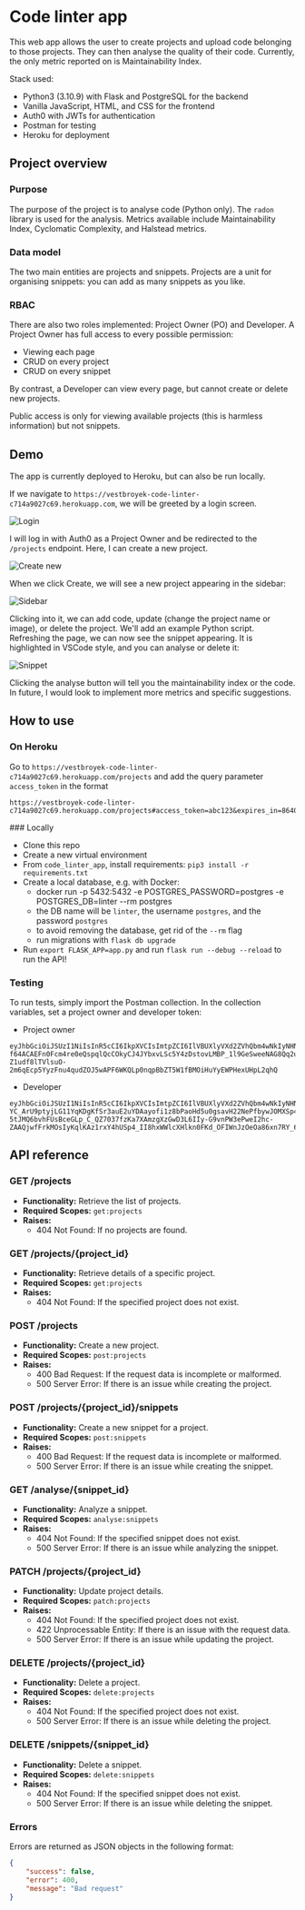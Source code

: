 # Code linter app
This web app allows the user to create projects and upload code belonging to those projects. They can then analyse the quality of their code. Currently, the only metric reported on is Maintainability Index.

Stack used:
- Python3 (3.10.9) with Flask and PostgreSQL for the backend
- Vanilla JavaScript, HTML, and CSS for the frontend
- Auth0 with JWTs for authentication 
- Postman for testing
- Heroku for deployment

## Project overview
### Purpose
The purpose of the project is to analyse code (Python only). The `radon` library is used for the analysis. Metrics available include Maintainability Index, Cyclomatic Complexity, and Halstead metrics. 

### Data model
The two main entities are projects and snippets. Projects are a unit for organising snippets: you can add as many snippets as you like. 

### RBAC
There are also two roles implemented: Project Owner (PO) and Developer. A Project Owner has full access to every possible permission:

- Viewing each page
- CRUD on every project
- CRUD on every snippet

By contrast, a Developer can view every page, but cannot create or delete new projects.

Public access is only for viewing available projects (this is harmless information) but not snippets.

## Demo
The app is currently deployed to Heroku, but can also be run locally. 

If we navigate to `https://vestbroyek-code-linter-c714a9027c69.herokuapp.com`, we will be greeted by a login screen. 

![Login](readme_assets/login.png)

I will log in with Auth0 as a Project Owner and be redirected to the `/projects` endpoint. Here, I can create a new project. 

![Create new](readme_assets/create_new.png)

When we click Create, we will see a new project appearing in the sidebar:

![Sidebar](readme_assets/sidebar.png)

Clicking into it, we can add code, update (change the project name or image), or delete the project. We'll add an example Python script. Refreshing the page, we can now see the snippet appearing. It is highlighted in VSCode style, and you can analyse or delete it:

![Snippet](readme_assets/snippet.png)

Clicking the analyse button will tell you the maintainability index or the code. In future, I would look to implement more metrics and specific suggestions.

## How to use
### On Heroku 
Go to `https://vestbroyek-code-linter-c714a9027c69.herokuapp.com/projects` and add the query parameter `access_token` in the format 

```
https://vestbroyek-code-linter-c714a9027c69.herokuapp.com/projects#access_token=abc123&expires_in=86400&token_type=Bearer
```

### Locally
- Clone this repo 
- Create a new virtual environment
- From `code_linter_app`, install requirements: `pip3 install -r requirements.txt`
- Create a local database, e.g. with Docker:
    - docker run -p 5432:5432 -e POSTGRES_PASSWORD=postgres -e POSTGRES_DB=linter --rm postgres
    - the DB name will be `linter`, the username `postgres`, and the password `postgres`
    - to avoid removing the database, get rid of the `--rm` flag
    - run migrations with `flask db upgrade`
- Run `export FLASK_APP=app.py` and run `flask run --debug --reload` to run the API!

### Testing
To run tests, simply import the Postman collection. In the collection variables, set a project owner and developer token:

- Project owner
```
eyJhbGciOiJSUzI1NiIsInR5cCI6IkpXVCIsImtpZCI6IlVBUXlyVXd2ZVhQbm4wNkIyNHNJSSJ9.eyJpc3MiOiJodHRwczovL2Rldi1hbHo1MzB5YjI3a2IwOG1yLnVzLmF1dGgwLmNvbS8iLCJzdWIiOiJnb29nbGUtb2F1dGgyfDEwNjk4NDk4NDMwOTI5NTI4NzAyNSIsImF1ZCI6ImxpbnRlciIsImlhdCI6MTY5NTM5NjU5MywiZXhwIjoxNjk1NDgyOTkzLCJhenAiOiJvc0VRczU0ZmVYanVyZ1B2TUV5NnE2S0VTcklIVGpZZCIsInNjb3BlIjoiIiwicGVybWlzc2lvbnMiOlsiYW5hbHlzZTpzbmlwcGV0cyIsImRlbGV0ZTpwcm9qZWN0cyIsImRlbGV0ZTpzbmlwcGV0cyIsImdldDpwcm9qZWN0cyIsInBhdGNoOnByb2plY3RzIiwicGF0Y2g6c25pcHBldHMiLCJwb3N0OnByb2plY3RzIiwicG9zdDpzbmlwcGV0cyJdfQ.UuSND0Q5d1fZAHJ33PNrnAvV64Yf8R7pM5_pSBfdzQfqCW8_e4xVqHKENIcwgN0f5wVi7Y83chtPM61b9yDt_nQ9miaOyPsSCsVST-f64ACAEFn0Fcm4re0eQspqlQcCOkyCJ4JYbxvLSc5Y4zDstovLMBP_1l9GeSweeNAG8Qq2uFHLescn8FeCJfhnx0VlyJAh_34jj14sqVMuUHyW7Mn454Oo0BcowVQLuDeXY7DWvKqOBmMnkvykOqCj7FM__JUDa-Z1udf8lTVlsuO-2m6qEcp5YyzFnu4qudZOJ5wAPF6WKQLp0nqpBbZT5W1fBMOiHuYyEWPHexUHpL2qhQ
```

- Developer
```
eyJhbGciOiJSUzI1NiIsInR5cCI6IkpXVCIsImtpZCI6IlVBUXlyVXd2ZVhQbm4wNkIyNHNJSSJ9.eyJpc3MiOiJodHRwczovL2Rldi1hbHo1MzB5YjI3a2IwOG1yLnVzLmF1dGgwLmNvbS8iLCJzdWIiOiJhdXRoMHw2NTBhZDgxYzUxODYwNDlmYjJhNjUyZTQiLCJhdWQiOiJsaW50ZXIiLCJpYXQiOjE2OTUzOTY2MjEsImV4cCI6MTY5NTQ4MzAyMSwiYXpwIjoib3NFUXM1NGZlWGp1cmdQdk1FeTZxNktFU3JJSFRqWWQiLCJzY29wZSI6IiIsInBlcm1pc3Npb25zIjpbImFuYWx5c2U6c25pcHBldHMiLCJkZWxldGU6c25pcHBldHMiLCJnZXQ6cHJvamVjdHMiLCJwYXRjaDpzbmlwcGV0cyIsInBvc3Q6c25pcHBldHMiXX0.PeuoUVJ5vpBvdDTGorCoFrGslx04UeuNQ-YC_ArU9ptyjLG11YqKDgKfSr3auE2uYDAayofi1z8bPaoHd5u0gsavH22NePfbywJOMXSp4IGGx6kmg3Ad95GY9pAhsMNNy2TY07afVpiuhf6MCCFsN_9SU5sNDCjz-5tJMQ6bvhFUsBceGLp_C_QZ7037fzKa7XAmzgXzGwD3L6IIy-G9vnPW3ePweI2hc-ZAAQjwfFrkMOsIyKqlKAz1rxY4hUSp4_II8hxWWlcXHlkn0FKd_OFIWnJzOeOa86xn7RY_6p3oA1wI884xON66bF8QC8Wwxn2Tb8EOsCfGO3hpI4JWgg
```

## API reference
### GET /projects
- **Functionality:** Retrieve the list of projects.
- **Required Scopes:** `get:projects`
- **Raises:**
  - 404 Not Found: If no projects are found.

### GET /projects/{project_id}
- **Functionality:** Retrieve details of a specific project.
- **Required Scopes:** `get:projects`
- **Raises:**
  - 404 Not Found: If the specified project does not exist.

### POST /projects
- **Functionality:** Create a new project.
- **Required Scopes:** `post:projects`
- **Raises:**
  - 400 Bad Request: If the request data is incomplete or malformed.
  - 500 Server Error: If there is an issue while creating the project.

### POST /projects/{project_id}/snippets
- **Functionality:** Create a new snippet for a project.
- **Required Scopes:** `post:snippets`
- **Raises:**
  - 400 Bad Request: If the request data is incomplete or malformed.
  - 500 Server Error: If there is an issue while creating the snippet.

### GET /analyse/{snippet_id}
- **Functionality:** Analyze a snippet.
- **Required Scopes:** `analyse:snippets`
- **Raises:**
  - 404 Not Found: If the specified snippet does not exist.
  - 500 Server Error: If there is an issue while analyzing the snippet.

### PATCH /projects/{project_id}
- **Functionality:** Update project details.
- **Required Scopes:** `patch:projects`
- **Raises:**
  - 404 Not Found: If the specified project does not exist.
  - 422 Unprocessable Entity: If there is an issue with the request data.
  - 500 Server Error: If there is an issue while updating the project.

### DELETE /projects/{project_id}
- **Functionality:** Delete a project.
- **Required Scopes:** `delete:projects`
- **Raises:**
  - 404 Not Found: If the specified project does not exist.
  - 500 Server Error: If there is an issue while deleting the project.

### DELETE /snippets/{snippet_id}
- **Functionality:** Delete a snippet.
- **Required Scopes:** `delete:snippets`
- **Raises:**
  - 404 Not Found: If the specified snippet does not exist.
  - 500 Server Error: If there is an issue while deleting the snippet.

### Errors

Errors are returned as JSON objects in the following format:

```json
{
    "success": false,
    "error": 400,
    "message": "Bad request"
}
```